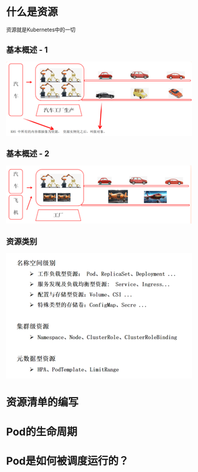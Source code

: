 # 什么是资源

资源就是Kubernetes中的一切


## 基本概述 - 1

![046](./img/img_46.png)


## 基本概述 - 2

![047](./img/img_47.png)

## 资源类别

![048](./img/img_48.png)


# 资源清单的编写


# Pod的生命周期

# Pod是如何被调度运行的？

